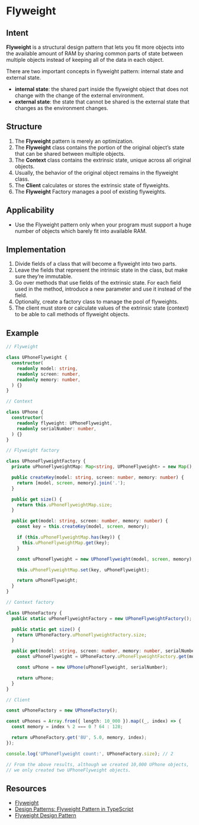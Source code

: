 # Flyweight

## Intent

**Flyweight** is a structural design pattern that lets you fit more
objects into the available amount of RAM by sharing common
parts of state between multiple objects instead of keeping all
of the data in each object.

There are two important concepts in flyweight pattern: internal state
and external state.

- **internal state**: the shared part inside the flyweight object that
does not change with the change of the external environment.
- **external state**: the state that cannot be shared is the external
state that changes as the environment changes.

## Structure

1. The **Flyweight** pattern is merely an optimization.
2. The **Flyweight** class contains the portion of the original
object’s state that can be shared between multiple objects.
3. The **Context** class contains the extrinsic state, unique across
all original objects.
4. Usually, the behavior of the original object remains in the flyweight
class.
5. The **Client** calculates or stores the extrinsic state of flyweights.
6. The **Flyweight** Factory manages a pool of existing flyweights.

## Applicability

- Use the Flyweight pattern only when your program must support
a huge number of objects which barely fit into available
RAM.

## Implementation

1. Divide fields of a class that will become a flyweight into
two parts.
2. Leave the fields that represent the intrinsic state in the class,
but make sure they’re immutable.
3. Go over methods that use fields of the extrinsic state. For each
field used in the method, introduce a new parameter and use
it instead of the field.
4. Optionally, create a factory class to manage the pool of flyweights.
5. The client must store or calculate values of the extrinsic state
(context) to be able to call methods of flyweight objects.

## Example

```typescript
// Flyweight

class UPhoneFlyweight {
  constructor(
    readonly model: string,
    readonly screen: number,
    readonly memory: number,
  ) {}
}

// Context

class UPhone {
  constructor(
    readonly flyweight: UPhoneFlyweight,
    readonly serialNumber: number,
  ) {}
}

// Flyweight factory

class UPhoneFlyweightFactory {
  private uPhoneFlyweightMap: Map<string, UPhoneFlyweight> = new Map();

  public createKey(model: string, screen: number, memory: number) {
    return [model, screen, memory].join('.');
  }

  public get size() {
    return this.uPhoneFlyweightMap.size;
  }

  public get(model: string, screen: number, memory: number) {
    const key = this.createKey(model, screen, memory);

    if (this.uPhoneFlyweightMap.has(key)) {
      this.uPhoneFlyweightMap.get(key);
    }

    const uPhoneFlyweight = new UPhoneFlyweight(model, screen, memory);

    this.uPhoneFlyweightMap.set(key, uPhoneFlyweight);

    return uPhoneFlyweight;
  }
}

// Context factory

class UPhoneFactory {
  public static uPhoneFlyweightFactory = new UPhoneFlyweightFactory();

  public static get size() {
    return UPhoneFactory.uPhoneFlyweightFactory.size;
  }

  public get(model: string, screen: number, memory: number, serialNumber: number) {
    const uPhoneFlyweight = UPhoneFactory.uPhoneFlyweightFactory.get(model, screen, memory);

    const uPhone = new UPhone(uPhoneFlyweight, serialNumber);

    return uPhone;
  }
}

// Client

const uPhoneFactory = new UPhoneFactory();

const uPhones = Array.from({ length: 10_000 }).map((_, index) => {
  const memory = index % 2 === 0 ? 64 : 128;

  return uPhoneFactory.get('8U', 5.0, memory, index);
});

console.log('UPhoneFlyweight count:', UPhoneFactory.size); // 2

// From the above results, although we created 10,000 UPhone objects,
// we only created two UPhoneFlyweight objects.
```

## Resources

- [Flyweight](https://refactoring.guru/design-patterns/flyweight)
- [Design Patterns: Flyweight Pattern in TypeScript](https://levelup.gitconnected.com/design-patterns-flyweight-pattern-in-typescript-539066d57b42)
- [Flyweight Design Pattern](https://sbcode.net/typescript/flyweight/)
